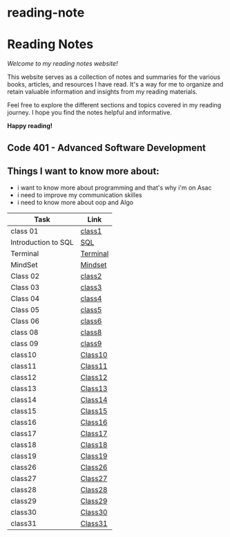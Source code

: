 # reading-note

# Reading Notes

*Welcome to my reading notes website!*

This website serves as a collection of notes and summaries for the various books, articles, and resources I have read. It's a way for me to organize and retain valuable information and insights from my reading materials.

Feel free to explore the different sections and topics covered in my reading journey. I hope you find the notes helpful and informative.

**Happy reading!**

## Code 401 - Advanced Software Development


## Things I want to know more about:
 - i want to know more about programming and that's why i'm on Asac
 - i need to improve my communication skilles 
 - i need to know more about oop and Algo


| Task                | Link                           |
|---------------------|--------------------------------|
| class 01            | [class1](./ReadingClass1.md)   |
| Introduction to SQL | [SQL](./SQL.md)                |
| Terminal            | [Terminal](./Terminal.md)      |
| MindSet             | [Mindset](./mindset.md)        |
| Class 02            | [class2](./ReadingClass2.md)   |
| Class 03            | [class3](./ReadingClass3.md)   |
| Class 04            | [class4](./ReadingClass4.md)   |
| Class 05            | [class5](./ReadingClass5.md)   |
| Class 06            | [class6](./ReadingClass6.md)   |
| class 08            | [class8](./ReadingClass8.md)   |
| class 09            | [class9](./ReadingClass9.md)   |
 | class10             | [Class10](./ReadingClass10.md) |
 | class11             | [Class11](./ReadingClass11.md) |
| class12             | [Class12](./ReadingClass12.md) |
 | class13             | [Class13](./ReadingClass13.md) | 
| class14             | [Class14](./ReadingClass14.md) | 
| class15             | [Class15](./ReadingClass15.md) | 
| class16             | [Class16](./ReadingClass16.md) | 
| class17             | [Class17](./ReadingClass17.md) | 
| class18             | [Class18](./ReadingClass18.md) |
| class19             | [Class19](./ReadingClass19.md) |
| class26             | [Class26](./ReadingClass26.md) |
| class27             | [Class27](./ReadingClass27.md) |
| class28             | [Class28](./ReadingClass28.md) |
| class29             | [Class29](./ReadingClass29.md) |
| class30             | [Class30](./ReadingClass30.md) |
| class31             | [Class31](./ReadingClass31.md) |


